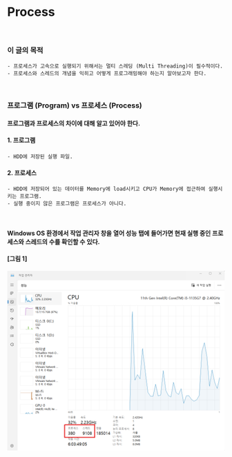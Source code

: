 # Process
<br/>

### 이 글의 목적
    - 프로세스가 고속으로 실행되기 위해서는 멀티 스레딩 (Multi Threading)이 필수적이다.
    - 프로세스와 스레드의 개념을 익히고 어떻게 프로그래밍해야 하는지 알아보고자 한다.
<br/>

### 프로그램 (Program) vs 프로세스 (Process)
#### 프로그램과 프로세스의 차이에 대해 알고 있어야 한다.
#### 1. 프로그램
    - HDD에 저장된 실행 파일.

#### 2. 프로세스
    - HDD에 저장되어 있는 데이터를 Memory에 load시키고 CPU가 Memory에 접근하여 실행시키는 프로그램.
    - 실행 중이지 않은 프로그램은 프로세스가 아니다.
<br/>

#### Windows OS 환경에서 작업 관리자 창을 열어 성능 탭에 들어가면 현재 실행 중인 프로세스와 스레드의 수를 확인할 수 있다.
#### [그림 1]
![IMAGE](../images/windowsProcess.png)
